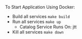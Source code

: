 To Start Application Using Docker:
- Build all services `make build`
- Run all services `make up`
  - Catalog Service Runs On: jtt
- Kill all services `make down`